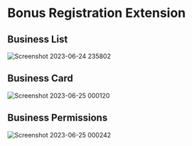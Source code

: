 # Bonus Registration Extension

## Business List
![Screenshot 2023-06-24 235802](https://github.com/bonfacemasira/BonusRegistration/assets/104436879/663909bf-0372-40e1-82df-c30ee34622da)

## Business Card
![Screenshot 2023-06-25 000120](https://github.com/bonfacemasira/BonusRegistration/assets/104436879/314ea575-49e4-40a1-a377-8b2a9e1a6cdf)

## Business Permissions
![Screenshot 2023-06-25 000242](https://github.com/bonfacemasira/BonusRegistration/assets/104436879/ec81ea32-a593-4c6b-990f-4e2c3f66dc02)
